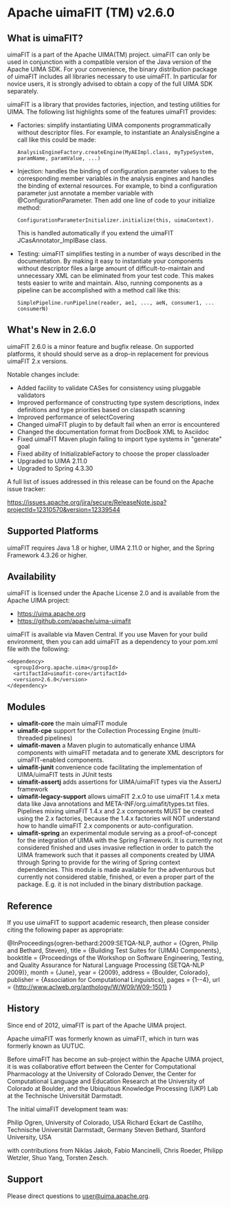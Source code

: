 Apache uimaFIT (TM) v2.6.0
==========================


What is uimaFIT?
----------------

uimaFIT is a part of the Apache UIMA(TM) project. uimaFIT can only be used in conjunction with
a compatible version of the Java version of the Apache UIMA SDK. For your convenience, the binary
distribution package of uimaFIT includes all libraries necessary to use uimaFIT. In particular for
novice users, it is strongly advised to obtain a copy of the full UIMA SDK separately.

uimaFIT is a library that provides factories, injection, and testing utilities for UIMA. The
following list highlights some of the features uimaFIT provides:

 * Factories: simplify instantiating UIMA components programmatically without descriptor files.
   For example, to instantiate an AnalysisEngine a call like this could be made:

       AnalysisEngineFactory.createEngine(MyAEImpl.class, myTypeSystem, paramName, paramValue, ...)

 * Injection: handles the binding of configuration parameter values to the corresponding member
   variables in the analysis engines and handles the binding of external resources. For example,
   to bind a configuration parameter just annotate a member variable with @ConfigurationParameter.
   Then add one line of code to your initialize method:

       ConfigurationParameterInitializer.initialize(this, uimaContext).

   This is handled automatically if you extend the uimaFIT JCasAnnotator_ImplBase class.

 * Testing: uimaFIT simplifies testing in a number of ways described in the documentation. By making
   it easy to instantiate your components without descriptor files a large amount of
   difficult-to-maintain and unnecessary XML can be eliminated from your test code. This makes tests
   easier to write and maintain. Also, running components as a pipeline can be accomplished with a
   method call like this:

       SimplePipeline.runPipeline(reader, ae1, ..., aeN, consumer1, ... consumerN)


What's New in 2.6.0
-------------------

uimaFIT 2.6.0 is a minor feature and bugfix release. On supported platforms, it should should serve
as a drop-in replacement for previous uimaFIT 2.x versions.

Notable changes include:

 * Added facility to validate CASes for consistency using pluggable validators
 * Improved performance of constructing type system descriptions, index definitions and
   type priorities based on classpath scanning
 * Improved performance of selectCovering
 * Changed uimaFIT plugin to by default fail when an error is encountered
 * Changed the documentation format from DocBook XML to Asciidoc
 * Fixed uimaFIT Maven plugin failing to import type systems in "generate" goal
 * Fixed ability of InitializableFactory to choose the proper classloader
 * Upgraded to UIMA 2.11.0
 * Upgraded to Spring 4.3.30

A full list of issues addressed in this release can be found on the Apache issue tracker:

  https://issues.apache.org/jira/secure/ReleaseNote.jspa?projectId=12310570&version=12339544

Supported Platforms
-------------------

uimaFIT requires Java 1.8 or higher, UIMA 2.11.0 or higher, and the Spring Framework 4.3.26 or higher.


Availability
------------

uimaFIT is licensed under the Apache License 2.0 and is available from the Apache UIMA project:

*  https://uima.apache.org
*  https://github.com/apache/uima-uimafit

uimaFIT is available via Maven Central. If you use Maven for your build environment, then you can
add uimaFIT as a dependency to your pom.xml file with the following:

    <dependency>
      <groupId>org.apache.uima</groupId>
      <artifactId>uimafit-core</artifactId>
      <version>2.6.0</version>
    </dependency>


Modules
-------

* **uimafit-core**
  the main uimaFIT module
* **uimafit-cpe** 
  support for the Collection Processing Engine (multi-threaded pipelines)
* **uimafit-maven**
  a Maven plugin to automatically enhance UIMA components with uimaFIT
  metadata and to generate XML descriptors for uimaFIT-enabled components.
* **uimafit-junit**
  convenience code facilitating the implementation of UIMA/uimaFIT tests in JUnit tests
* **uimafit-assertj**
  adds assertions for UIMA/uimaFIT types via the AssertJ framework
* **uimafit-legacy-support**
  allows uimaFIT 2.x.0 to use uimaFIT 1.4.x meta data like Java annotations
  and META-INF/org.uimafit/types.txt files. Pipelines mixing uimaFIT 1.4.x
  and 2.x components MUST be created using the 2.x factories, because the
  1.4.x factories will NOT understand how to handle uimaFIT 2.x components
  or auto-configuration.
* **uimafit-spring**
  an experimental module serving as a proof-of-concept for the integration of
  UIMA with the Spring Framework. It is currently not considered finished and
  uses invasive reflection in order to patch the UIMA framework such that it
  passes all components created by UIMA through Spring to provide for the
  wiring of Spring context dependencies. This module is made available for
  the adventurous but currently not considered stable, finished, or even a
  proper part of the package. E.g. it is not included in the binary
  distribution package.


Reference
---------

If you use uimaFIT to support academic research, then please consider citing the following paper as
appropriate:

@InProceedings{ogren-bethard:2009:SETQA-NLP,
  author    = {Ogren, Philip  and  Bethard, Steven},
  title     = {Building Test Suites for {UIMA} Components},
  booktitle = {Proceedings of the Workshop on Software Engineering, Testing, and Quality Assurance for Natural Language Processing (SETQA-NLP 2009)},
  month     = {June},
  year      = {2009},
  address   = {Boulder, Colorado},
  publisher = {Association for Computational Linguistics},
  pages     = {1--4},
  url       = {http://www.aclweb.org/anthology/W/W09/W09-1501}
}

History
-------

Since end of 2012, uimaFIT is part of the Apache UIMA project.

Apache uimaFIT was formerly known as uimaFIT, which in turn was formerly known as UUTUC.

Before uimaFIT has become an sub-project within the Apache UIMA project, it is was collaborative
effort between the Center for Computational Pharmacology at the University of Colorado Denver, the
Center for Computational Language and Education Research at the University of Colorado at Boulder,
and the Ubiquitous Knowledge Processing (UKP) Lab at the Technische Universität Darmstadt.

The initial uimaFIT development team was:

Philip Ogren, University of Colorado, USA
Richard Eckart de Castilho, Technische Universität Darmstadt, Germany
Steven Bethard, Stanford University, USA

with contributions from Niklas Jakob, Fabio Mancinelli, Chris Roeder, Philipp Wetzler, Shuo Yang,
Torsten Zesch.


Support
-------

Please direct questions to user@uima.apache.org.
